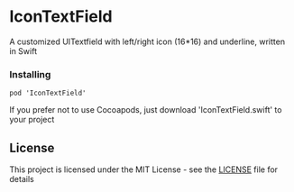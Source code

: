 # IconTextField

A customized UITextfield with left/right icon (16*16) and underline, written in Swift

### Installing

```
pod 'IconTextField'
```

If you prefer not to use Cocoapods, just download 'IconTextField.swift' to your project

## License

This project is licensed under the MIT License - see the [LICENSE](LICENSE) file for details
